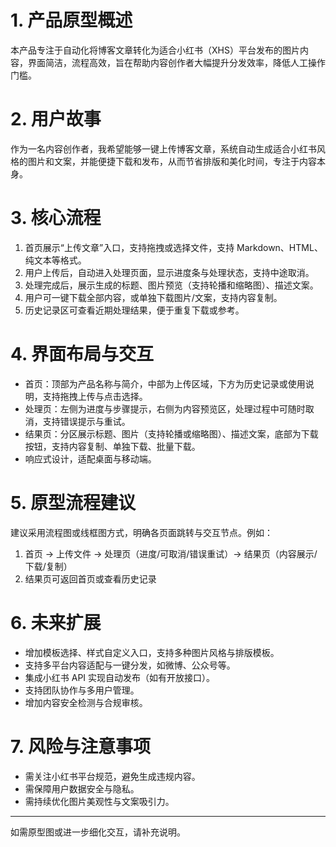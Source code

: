 # 1. 产品原型概述

本产品专注于自动化将博客文章转化为适合小红书（XHS）平台发布的图片内容，界面简洁，流程高效，旨在帮助内容创作者大幅提升分发效率，降低人工操作门槛。

# 2. 用户故事

作为一名内容创作者，我希望能够一键上传博客文章，系统自动生成适合小红书风格的图片和文案，并能便捷下载和发布，从而节省排版和美化时间，专注于内容本身。

# 3. 核心流程

1. 首页展示“上传文章”入口，支持拖拽或选择文件，支持 Markdown、HTML、纯文本等格式。
2. 用户上传后，自动进入处理页面，显示进度条与处理状态，支持中途取消。
3. 处理完成后，展示生成的标题、图片预览（支持轮播和缩略图）、描述文案。
4. 用户可一键下载全部内容，或单独下载图片/文案，支持内容复制。
5. 历史记录区可查看近期处理结果，便于重复下载或参考。

# 4. 界面布局与交互

- 首页：顶部为产品名称与简介，中部为上传区域，下方为历史记录或使用说明，支持拖拽上传与点击选择。
- 处理页：左侧为进度与步骤提示，右侧为内容预览区，处理过程中可随时取消，支持错误提示与重试。
- 结果页：分区展示标题、图片（支持轮播或缩略图）、描述文案，底部为下载按钮，支持内容复制、单独下载、批量下载。
- 响应式设计，适配桌面与移动端。

# 5. 原型流程建议

建议采用流程图或线框图方式，明确各页面跳转与交互节点。例如：

1. 首页 → 上传文件 → 处理页（进度/可取消/错误重试）→ 结果页（内容展示/下载/复制）
2. 结果页可返回首页或查看历史记录

# 6. 未来扩展

- 增加模板选择、样式自定义入口，支持多种图片风格与排版模板。
- 支持多平台内容适配与一键分发，如微博、公众号等。
- 集成小红书 API 实现自动发布（如有开放接口）。
- 支持团队协作与多用户管理。
- 增加内容安全检测与合规审核。

# 7. 风险与注意事项

- 需关注小红书平台规范，避免生成违规内容。
- 需保障用户数据安全与隐私。
- 需持续优化图片美观性与文案吸引力。

---

如需原型图或进一步细化交互，请补充说明。 